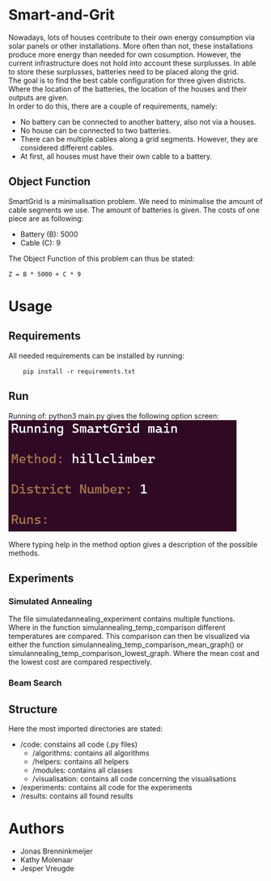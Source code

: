 # Smart-and-Grit
Nowadays, lots of houses contribute to their own energy consumption via solar panels or other installations. More often than not, these installations produce more energy than needed for own cosumption. However, the current infrastructure does not hold into account these surplusses. In able to store these surplusses, batteries need to be placed along the grid.\
The goal is to find the best cable configuration for three given districts. Where the location of the batteries, the location of the houses and their outputs are given.\
In order to do this, there are a couple of requirements, namely:
- No battery can be connected to another battery, also not via a houses.
- No house can be connected to two batteries.
- There can be multiple cables along a grid segments. However, they are considered different cables. 
- At first, all houses must have their own cable to a battery.

## Object Function
SmartGrid is a minimalisation problem. We need to minimalise the amount of cable segments we use. The amount of batteries is given. The costs of one piece are as following:
- Battery (B): 5000
- Cable (C): 9

The Object Function of this problem can thus be stated:

    Z = B * 5000 + C * 9


# Usage
## Requirements
All needed requirements can be installed by running: 
        
        pip install -r requirements.txt
## Run
Running of: python3 main.py gives the following option screen:
![Main menu](images/main_screen.png)

Where typing help in the method option gives a description of the possible methods.

## Experiments

### Simulated Annealing
The file simulatedannealing_experiment contains multiple functions.\
Where in the function simulannealing_temp_comparison different temperatures are compared.
This comparison can then be visualized via either the function simulannealing_temp_comparison_mean_graph() or 
simulannealing_temp_comparison_lowest_graph. Where the mean cost and the lowest cost are compared respectively.

### Beam Search


## Structure
Here the most imported directories are stated:
- /code: constains all code (.py files)
    - /algorithms: contains all algorithms
    - /helpers: contains all helpers
    - /modules: contains all classes
    - /visualisation: contains all code concerning the visualisations
- /experiments: contains all code for the experiments
- /results: contains all found results

# Authors
- Jonas Brenninkmeijer
- Kathy Molenaar
- Jesper Vreugde

